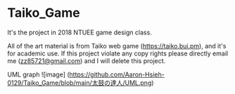 # Taiko_Game
It's the project in 2018 NTUEE game design class. 

All of the art material is from Taiko web game (https://taiko.bui.pm), and it's for academic use. 
If this project violate any copy rights please directly email me (zz85721@gmail.com) and I will delete this project.

UML graph
![image] (https://github.com/Aaron-Hsieh-0129/Taiko_Game/blob/main/太鼓の達人/UML.png)
